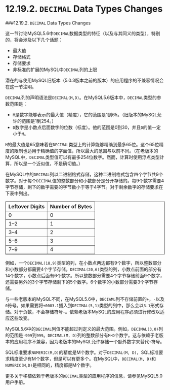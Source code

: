 # 12.19.2. `DECIMAL` Data Types Changes

###12.19.2. `DECIMAL` Data Types Changes

这一节讨论MySQL5.6中`DECIMAL`数据类型的特征（以及与其同义的类型），特别的，将会涉及以下几个话题：

* 最大值
* 存储格式
* 存储要求
* 非标准的扩展的MySQL中`DECIMAL`列的上限

潜在的与使用MySQL旧版本（5.0.3版本之前的版本）的应用程序的不兼容情况会在这一节注明。

`DECIMAL`列的声明语法是`DECIMAL(M,D)`。在MySQL5.6版本中，`DECIMAL`类型的参数范围是：

* `M`是数字能够表示的最大值（精度），它的范围是1到65。（旧版本的MySQL允许的范围是1到254。）
* `D`数字是小数点后面数字的位数（标度）。他的范围是0到30，并且`D`的值一定小于`M`。

`M`的最大值是65意味着在`DECIMAL`类型上的计算能够精确到最多65位。这个65位精度的限制也适用于精确值的字面值，所以最大的范围与以前不同。（在老版本的MySQL中，`DECIMAL`类型值可以有最多254位数字。然而，计算时使用浮点类型计算，所以是一个近似值，不是确切值。）

在MySQL中的`DECIMAL`列以二进制格式存储，这种二进制格式包含四个字节共9个数字。对于每个`DECIMAL`值的整数部分和小数部分是分开存储的。每9个数字需要4字节存储，剩下的数字需要的字节数小于等于4字节。对于剩余数字的存储要求在下表中列出。

<table summary="This table lists the number of bytes required for
remaining/leftover digits." border="1"><colgroup><col><col></colgroup><thead><tr><th scope="col">Leftover Digits</th><th scope="col">Number of Bytes</th></tr></thead><tbody><tr><td scope="row">0</td><td>0</td></tr><tr><td scope="row">1–2</td><td>1</td></tr><tr><td scope="row">3–4</td><td>2</td></tr><tr><td scope="row">5–6</td><td>3</td></tr><tr><td scope="row">7–9</td><td>4</td></tr></tbody></table>

例如，一个`DECIMAL(18,9)`类型的列，在小数点两边都有9个数字，所以整数部分和小数部分都需要4个字节存储。`DECIMAL(20,6)`类型的列，小数点前面的部分有14个数字，小数点后面有6个数字。所以整数部分需要4个字节存储前面9个数字，还需要另外的3个字节存储剩下的5个数字。6个数字的小数部分需要3个字节存储。

与一些老版本的MySQL不同，在MySQL5.6中，`DECIAML`列不存储前置的`+`，`-`以及`0`符号。如果需要将`+0003.1`插入到`DECIMAL(5,1)`类型的列中，那么会以`3.1`形式存储。对于负数，不会存储符号`-`。依赖老版本MySQL的应用程序必须进行修改以适应这些改变。

MySQL5.6中的`DECIMAL`列值不能超过列定义的最大范围。例如，`DECIMAL(3,0)`列的范围是`-999`到`999`。`DECIMAL(M, D)`列的整数部分有`M`-`D`个数字。这与依赖于老版本的应用程序不兼容，因为老版本的MySQL允许存储一个额外数字来替代`+`符号。

SQL标准要求`NUMERIC(M,D)`的精度是M个数字。对于`DECIMAL(M, D)`，SQL标准要求精度至少有M个数字，但是可以有更多个。在MySQL中，`DECIMAL(M, D)`和`NUMERIC(M,D)`是相同的，精度都是M个数字。

更多关于移植依赖于老版本的`DECIMAL`类型的应用程序的信息，请参见MySQL5.0用户手册。